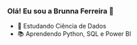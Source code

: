 ### Olá! Eu sou a Brunna Ferreira 👋
- 🎲 Estudando Ciência de Dados
- 📚 Aprendendo Python, SQL e Power BI
